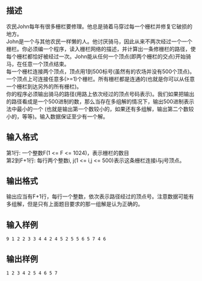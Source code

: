 ## 描述

农民John每年有很多栅栏要修理。他总是骑着马穿过每一个栅栏并修复它破损的地方。<br /> John是一个与其他农民一样懒的人。他讨厌骑马，因此从来不两次经过一个一个栅栏。你必须编一个程序，读入栅栏网络的描述，并计算出一条修栅栏的路径，使每个栅栏都恰好被经过一次。John能从任何一个顶点(即两个栅栏的交点)开始骑马，在任意一个顶点结束。<br /> 每一个栅栏连接两个顶点，顶点用1到500标号(虽然有的农场并没有500个顶点)。一个顶点上可连接任意多(>=1)个栅栏。所有栅栏都是连通的(也就是你可以从任意一个栅栏到达另外的所有栅栏)。<br /> 你的程序必须输出骑马的路径(用路上依次经过的顶点号码表示)。我们如果把输出的路径看成是一个500进制的数，那么当存在多组解的情况下，输出500进制表示法中最小的一个 (也就是输出第一个数较小的，如果还有多组解，输出第二个数较小的，等等)。输入数据保证至少有一个解。<br />

## 输入格式

第1行: 一个整数F(1 <= F <= 1024)，表示栅栏的数目<br /> 第2到F+1行: 每行两个整数i, j(1 <= i,j <= 500)表示这条栅栏连接i与j号顶点。<br />

## 输出格式

输出应当有F+1行，每行一个整数，依次表示路径经过的顶点号。注意数据可能有多组解，但是只有上面题目要求的那一组解是认为正确的。

## 输入样例

```plaintext
9 1 2 2 3 3 4 4 2 4 5 2 5 5 6 5 7 4 6
```

## 输出样例

```plaintext
1 2 3 4 2 5 4 6 5 7
```



 



 


